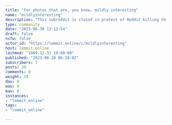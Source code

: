 ```yaml
---
title: "For photos that are, you know, mildly interesting" 
name: "mildlyinteresting"
description: "This subreddit is closed in protest of Reddit killing third party apps. Please check out this post..."
type: community
date: "2023-06-30 13:13:54"
draft: false
nsfw: false
actor_id: "https://lemmit.online/c/mildlyinteresting"
host: lemmit.online
lastmod: "1969-12-31 19:00:00"
published: "2023-06-20 06:20:02"
subscribers: 7
posts: 39
comments: 0
weight: 39
dau: 0
wau: 0
mau: 0
instances:
- "lemmit_online"
tags: 
- "lemmit_online"

---
```

